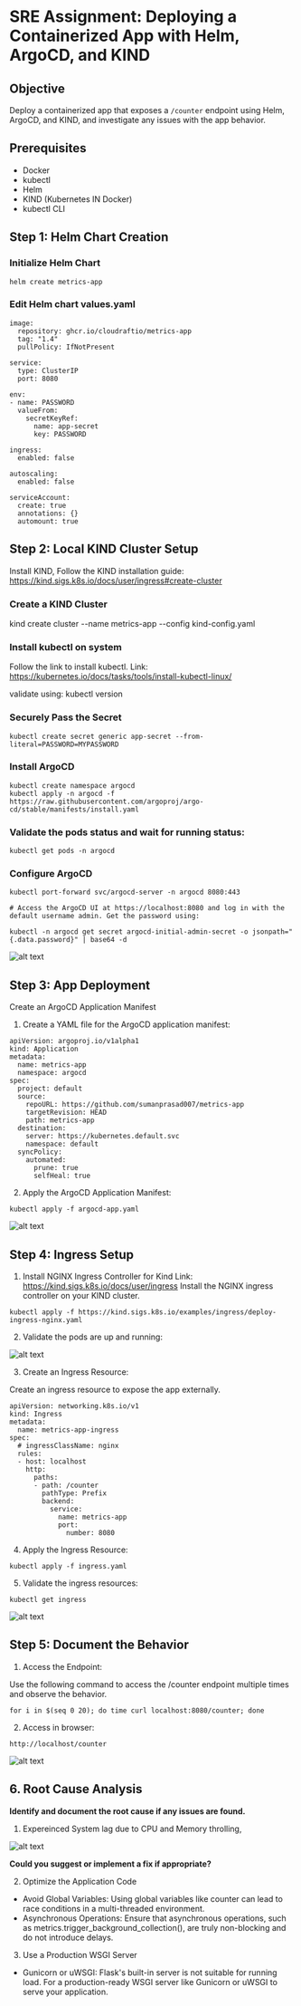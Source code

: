# SRE Assignment: Deploying a Containerized App with Helm, ArgoCD, and KIND

## Objective
Deploy a containerized app that exposes a `/counter` endpoint using Helm, ArgoCD, and KIND, and investigate any issues with the app behavior.

## Prerequisites
- Docker
- kubectl
- Helm
- KIND (Kubernetes IN Docker)
- kubectl CLI 

## Step 1: Helm Chart Creation

### Initialize Helm Chart
```
helm create metrics-app
```

### Edit Helm chart values.yaml
```
image:
  repository: ghcr.io/cloudraftio/metrics-app
  tag: "1.4"
  pullPolicy: IfNotPresent

service:
  type: ClusterIP
  port: 8080

env:
- name: PASSWORD
  valueFrom:
    secretKeyRef:
      name: app-secret
      key: PASSWORD

ingress:
  enabled: false  

autoscaling:
  enabled: false  

serviceAccount:
  create: true
  annotations: {}
  automount: true

```

## Step 2: Local KIND Cluster Setup
Install KIND, Follow the KIND installation guide: https://kind.sigs.k8s.io/docs/user/ingress#create-cluster

### Create a KIND Cluster
kind create cluster --name metrics-app --config kind-config.yaml 

### Install kubectl on system
Follow the link to install kubectl. Link: https://kubernetes.io/docs/tasks/tools/install-kubectl-linux/

validate using: kubectl version

### Securely Pass the Secret

```
kubectl create secret generic app-secret --from-literal=PASSWORD=MYPASSWORD
```

### Install ArgoCD
```
kubectl create namespace argocd
kubectl apply -n argocd -f https://raw.githubusercontent.com/argoproj/argo-cd/stable/manifests/install.yaml
```

### Validate the pods status and wait for running status:
```
kubectl get pods -n argocd
```

### Configure ArgoCD
```
kubectl port-forward svc/argocd-server -n argocd 8080:443

# Access the ArgoCD UI at https://localhost:8080 and log in with the default username admin. Get the password using:

kubectl -n argocd get secret argocd-initial-admin-secret -o jsonpath="{.data.password}" | base64 -d
```
![alt text](image.png)

## Step 3: App Deployment

Create an ArgoCD Application Manifest

1. Create a YAML file for the ArgoCD application manifest:

```
apiVersion: argoproj.io/v1alpha1
kind: Application
metadata:
  name: metrics-app
  namespace: argocd
spec:
  project: default
  source:
    repoURL: https://github.com/sumanprasad007/metrics-app
    targetRevision: HEAD
    path: metrics-app
  destination:
    server: https://kubernetes.default.svc
    namespace: default
  syncPolicy:
    automated:
      prune: true
      selfHeal: true

```

2. Apply the ArgoCD Application Manifest:
```
kubectl apply -f argocd-app.yaml
```

![alt text](image-1.png)

## Step 4: Ingress Setup

1. Install NGINX Ingress Controller for Kind Link: https://kind.sigs.k8s.io/docs/user/ingress
Install the NGINX ingress controller on your KIND cluster.

```
kubectl apply -f https://kind.sigs.k8s.io/examples/ingress/deploy-ingress-nginx.yaml
```
2. Validate the pods are up and running:

![alt text](image-2.png)

3. Create an Ingress Resource:

Create an ingress resource to expose the app externally.

```
apiVersion: networking.k8s.io/v1
kind: Ingress
metadata:
  name: metrics-app-ingress
spec:
  # ingressClassName: nginx
  rules:
  - host: localhost
    http:
      paths:
      - path: /counter
        pathType: Prefix
        backend:
          service:
            name: metrics-app
            port:
              number: 8080

```

4. Apply the Ingress Resource:
```
kubectl apply -f ingress.yaml
```

5. Validate the ingress resources:
```
kubectl get ingress
```
![alt text](image-3.png)

## Step 5: Document the Behavior

1. Access the Endpoint:

Use the following command to access the /counter endpoint multiple times and observe the behavior.
```
for i in $(seq 0 20); do time curl localhost:8080/counter; done
```

2. Access in browser:
```
http://localhost/counter
```
![alt text](image-4.png)


## **6. Root Cause Analysis**

**Identify and document the root cause if any issues are found.**

1. Expereinced System lag due to CPU and Memory throlling, 

![alt text](image-5.png)

**Could you suggest or implement a fix if appropriate?**

2. Optimize the Application Code

- Avoid Global Variables: Using global variables like counter can lead to race conditions in a multi-threaded environment. 
- Asynchronous Operations: Ensure that asynchronous operations, such as metrics.trigger_background_collection(), are truly non-blocking and do not introduce delays.

3. Use a Production WSGI Server

- Gunicorn or uWSGI: Flask's built-in server is not suitable for running load. For a production-ready WSGI server like Gunicorn or uWSGI to serve your application.

